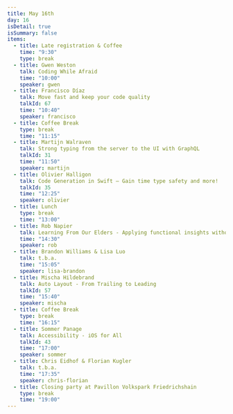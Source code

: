 ```yaml
---
title: May 16th
day: 16
isDetail: true
isSummary: false
items:
  - title: Late registration & Coffee
    time: "9:30"
    type: break
  - title: Gwen Weston 
    talk: Coding While Afraid
    time: "10:00"
    speaker: gwen
  - title: Francisco Díaz 
    talk: Move fast and keep your code quality
    talkId: 67
    time: "10:40"
    speaker: francisco
  - title: Coffee Break
    type: break
    time: "11:15"
  - title: Martijn Walraven
    talk: Strong typing from the server to the UI with GraphQL
    talkId: 31
    time: "11:50"
    speaker: martijn
  - title: Olivier Halligon
    talk: Code Generation in Swift — Gain time type safety and more!
    talkId: 35
    time: "12:25"
    speaker: olivier
  - title: Lunch
    type: break
    time: "13:00"
  - title: Rob Napier
    talk: Learning From Our Elders - Applying functional insights without losing Swift
    time: "14:30"
    speaker: rob
  - title: Brandon Williams & Lisa Luo
    talk: t.b.a.
    time: "15:05"
    speaker: lisa-brandon
  - title: Mischa Hildebrand 
    talk: Auto Layout - From Trailing to Leading
    talkId: 57
    time: "15:40"
    speaker: mischa
  - title: Coffee Break
    type: break
    time: "16:15"
  - title: Sommer Panage
    talk: Accessibility - iOS for All
    talkId: 43
    time: "17:00"
    speaker: sommer
  - title: Chris Eidhof & Florian Kugler
    talk: t.b.a.
    time: "17:35"
    speaker: chris-florian
  - title: Closing party at Pavillon Volkspark Friedrichshain
    type: break
    time: "19:00"
---
```


